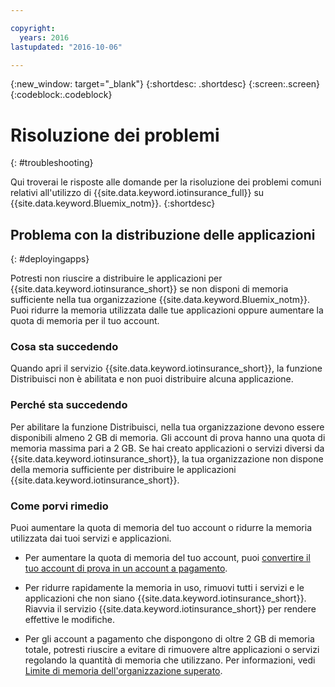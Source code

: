 ```yaml
---

copyright:
  years: 2016
lastupdated: "2016-10-06"

---
```


<!-- Common attributes used in the template are defined as follows: -->
{:new_window: target="\_blank"}
{:shortdesc: .shortdesc}
{:screen:.screen}
{:codeblock:.codeblock}


# Risoluzione dei problemi
{: #troubleshooting}

Qui troverai le risposte alle domande per la risoluzione dei problemi comuni relativi all'utilizzo di {{site.data.keyword.iotinsurance_full}} su {{site.data.keyword.Bluemix_notm}}.
{:shortdesc}

## Problema con la distribuzione delle applicazioni
{: #deployingapps}

Potresti non riuscire a distribuire le applicazioni per {{site.data.keyword.iotinsurance_short}} se non disponi di memoria sufficiente nella tua organizzazione {{site.data.keyword.Bluemix_notm}}. Puoi ridurre la memoria utilizzata dalle tue applicazioni oppure aumentare la quota di memoria per il tuo account.

### Cosa sta succedendo

Quando apri il servizio {{site.data.keyword.iotinsurance_short}}, la funzione Distribuisci non è abilitata e non puoi distribuire alcuna applicazione. 

### Perché sta succedendo

Per abilitare la funzione Distribuisci, nella tua organizzazione devono essere disponibili almeno 2 GB di memoria. Gli account di prova hanno una quota di memoria massima pari a 2 GB. Se hai creato applicazioni o servizi diversi da {{site.data.keyword.iotinsurance_short}}, la tua organizzazione non dispone della memoria sufficiente per distribuire le applicazioni {{site.data.keyword.iotinsurance_short}}.

### Come porvi rimedio

Puoi aumentare la quota di memoria del tuo account o ridurre la memoria utilizzata dai tuoi servizi e applicazioni.

  - Per aumentare la quota di memoria del tuo account, puoi [convertire il tuo account di prova in un account a pagamento](https://console.ng.bluemix.net/docs/pricing/index.html#pay-accounts).

  - Per ridurre rapidamente la memoria in uso, rimuovi tutti i servizi e le applicazioni che non siano {{site.data.keyword.iotinsurance_short}}. Riavvia il servizio {{site.data.keyword.iotinsurance_short}} per rendere effettive le modifiche.

  - Per gli account a pagamento che dispongono di oltre 2 GB di memoria totale, potresti riuscire a evitare di rimuovere altre applicazioni o servizi regolando la quantità di memoria che utilizzano. Per informazioni, vedi [Limite di memoria dell'organizzazione superato](https://console.ng.bluemix.net/docs/troubleshoot/ts_apps.html#ts_outofmemory).
